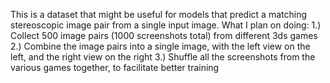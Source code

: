 This is a dataset that might be useful for models that predict a matching stereoscopic image pair from a single input image. 
What I plan on doing:
1.) Collect 500 image pairs (1000 screenshots total) from different 3ds games
2.) Combine the image pairs into a single image, with the left view on the left, and the right view on the right
3.) Shuffle all the screenshots from the various games together, to facilitate better training
